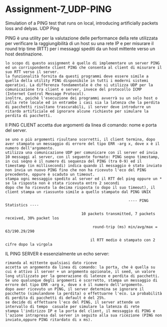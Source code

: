 # Assignment-7_UDP-PING
Simulation of a PING test that runs on local, introducing artificially packets loss and delyas.
UDP Ping

PING è una utility per la valutazione delle performance della rete utilizzata per verificare la raggiungibilità di un host su una rete IP e per misurare il round trip time (RTT) per i messaggi spediti da un host mittente verso un host destinazione.

    lo scopo di questo assignment è quello di implementare un server PING ed un corrispondente client PING che consenta al client di misurare il suo RTT verso il server.
    la funzionalità fornita da questi programmi deve essere simile a quella della utility PING disponibile in tutti i moderni sistemi operativi. La differenza fondamentale è che si utilizza UDP per la comunicazione tra client e server, invece del protocollo ICMP (Internet Control Message Protocol).
    inoltre, poichè l'esecuzione dei programmi avverrà su un solo host o sulla rete locale ed in entrambe i casi sia la latenza che la perdita di pacchetti risultano trascurabili, il server deve introdurre un ritardo artificiale ed ignorare alcune richieste per simulare la perdita di pacchetti.

Il PING CLIENT accetta due argomenti da linea di comando: nome e porta del server. 

    se uno o più argomenti risultano scorretti, il client termina, dopo aver stampato un messaggio di errore del tipo ERR -arg x, dove x è il numero dell'argomento.
    utilizza una comunicazione UDP per comunicare con il server ed invia 10 messaggi al server, con il seguente formato: PING seqno timestamp, in cui seqno è il numero di sequenza del PING (tra 0-9) ed il timestamp (in millisecondi) indica quando il messaggio è stato inviato
    non invia un nuovo PING fino che non ha ricevuto l'eco del PING precedente, oppure è scaduto un timeout.
    stampa ogni messaggio spedito al server ed il RTT del ping oppure un * se la risposta non è stata ricevuta entro 2 secondi
    dopo che ha ricevuto la decima risposta (o dopo il suo timeout), il client stampa un riassunto simile a quello stampato dal PING UNIX

                                                           ---- PING Statistics ----

                                      10 packets transmitted, 7 packets received, 30% packet los

                                           round-trip (ms) min/avg/max = 63/190.29/290

                                          il RTT medio è stampato con 2 cifre dopo la virgola

IL PING SERVER è essenzialmente un echo server: 

    rimanda al mittente qualsiasi dato riceve
    accetta un argomento da linea di comando: la porta, che è quella su cui è attivo il server + un argomento opzionale, il seed, un valore long utilizzato per la generazione di latenze e perdita di pacchetti. Se uno qualunque degli argomenti è scorretto, stampa un messaggio di errore del tipo ERR -arg x, dove x è il numero dell'argomento.
    dopo aver ricevuto un PING, il server determina se ignorare il pacchetto (simulandone la perdita) o effettuarne l'eco. La probabilità di perdita di pacchetti di default è del 25%.
    se decide di effettuare l'eco del PING, il server attende un intervallo di tempo  casuale per simulare la latenza di rete
    stampa l'indirizzo IP e la porta del client, il messaggio di PING e l'azione intrapresa dal server in seguito alla sua ricezione (PING non inviato,oppure PING ritardato di x ms).

